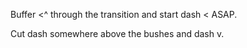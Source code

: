 Buffer <^ through the transition and start dash < ASAP.

Cut dash somewhere above the bushes and dash v.
